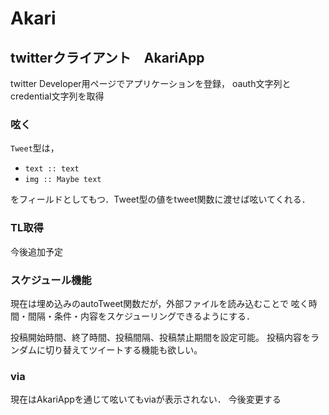 # Akari

## twitterクライアント　AkariApp

twitter Developer用ページでアプリケーションを登録，
oauth文字列とcredential文字列を取得

### 呟く
```Tweet```型は，
- ```text :: text```
- ```img :: Maybe text```

をフィールドとしてもつ．Tweet型の値をtweet関数に渡せば呟いてくれる．

### TL取得
今後追加予定

### スケジュール機能
現在は埋め込みのautoTweet関数だが，外部ファイルを読み込むことで
呟く時間・間隔・条件・内容をスケジューリングできるようにする．

投稿開始時間、終了時間、投稿間隔、投稿禁止期間を設定可能。
投稿内容をランダムに切り替えてツイートする機能も欲しい。

### via
現在はAkariAppを通じて呟いてもviaが表示されない．
今後変更する

